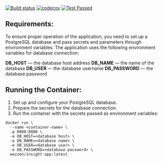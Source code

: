 [![Build status](https://github.com/wezzen/Insight/actions/workflows/gradle.yml/badge.svg?branch=master)](https://github.com/wezzen/Insight/actions/workflows/gradle.yml)
[![codecov](https://codecov.io/gh/wezzen/Insight/branch/master/graph/badge.svg?token=vXlQBfhkJY)](https://codecov.io/gh/wezzen/Insight)
[![Test Passed](https://img.shields.io/endpoint?url=https://gist.githubusercontent.com/wezzen/ce7d1abd067064169575beb1c1781f98/raw/3a77a079128fa0aec389a8bf4c22c174da79b1a0/Insight-junit-tests.json)](https://github.com/wezzen/Insight)

## Requirements:

To ensure proper operation of the application, you need to set up a PostgreSQL database and pass secrets and parameters through environment variables. The application uses the following environment variables for database connection:

**DB_HOST** — the database host address
**DB_NAME** — the name of the database
**DB_USER** — the database username
**DB_PASSWORD** — the database password

## Running the Container:

1. Set up and configure your PostgreSQL database.
2. Prepare the secrets for the database connection.
3. Run the container with the secrets passed as environment variables:
```
docker run \
  --name <container-name> \
  -p 8080:8080 \
  -e DB_HOST=<database host> \
  -e DB_NAME=<database name> \
  -e DB_USER=<database user> \
  -e DB_PASSWORD=<database password> \
  wezzen/insight-app:latest
```
